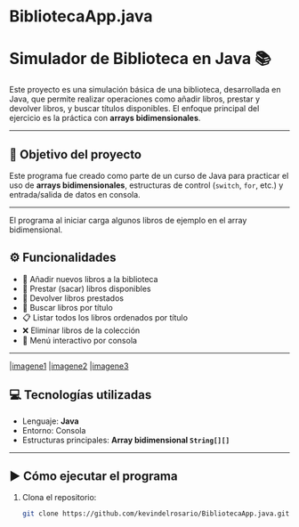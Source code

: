 # BibliotecaApp.java

# Simulador de Biblioteca en Java 📚

Este proyecto es una simulación básica de una biblioteca, desarrollada en Java, que permite realizar operaciones como añadir libros, prestar y devolver libros, y buscar títulos disponibles. El enfoque principal del ejercicio es la práctica con **arrays bidimensionales**.

---

## 📌 Objetivo del proyecto

Este programa fue creado como parte de un curso de Java para practicar el uso de **arrays bidimensionales**, estructuras de control (`switch`, `for`, etc.) y entrada/salida de datos en consola.

---
El programa al iniciar carga algunos libros de ejemplo en el array bidimensional.

## ⚙️ Funcionalidades

- 📘 Añadir nuevos libros a la biblioteca
- 📕 Prestar (sacar) libros disponibles
- 📗 Devolver libros prestados
- 🔎 Buscar libros por título
- 📋 Listar todos los libros ordenados por título
- ❌ Eliminar libros de la colección
- 📌 Menú interactivo por consola

---
|[imagene1](imagenes/Captura%20de%20pantalla%202025-05-30%20185944.png)
|[imagene2](imagenes/Captura%20de%20pantalla%202025-05-30%20185931.png)
|[imagene3](imagenes/Captura%20de%20pantalla%202025-05-30%20190002.png)
## 💻 Tecnologías utilizadas

- Lenguaje: **Java**
- Entorno: Consola
- Estructuras principales: **Array bidimensional `String[][]`**

---

## ▶️ Cómo ejecutar el programa

1. Clona el repositorio:
   ```bash
   git clone https://github.com/kevindelrosario/BibliotecaApp.java.git
